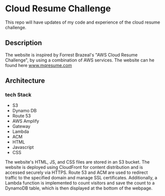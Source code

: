 # Cloud Resume Challenge #
This repo will have updates of my code and experience of the cloud resume challenge.

## Description ##
The website is inspired by Forrest Brazeal's "AWS Cloud Resume Challenge", by using a combination of AWS services.
The website can he found here www.mqresume.com
## Architecture

### tech Stack ###
* S3
* Dynamo DB
* Route 53
* AWS Amplify
* Gateway
* Lambda
* ACM
* HTML
* Javascript
* CSS

The website's HTML, JS, and CSS files are stored in an S3 bucket. The website is deployed using CloudFront for content distribution and is accessed securely via HTTPS. Route 53 and ACM are used to redirect traffic to the specified domain and manage SSL certificates. Additionally, a Lambda function is implemented to count visitors and save the count to a DynamoDB table, which is then displayed at the bottom of the webpage.
